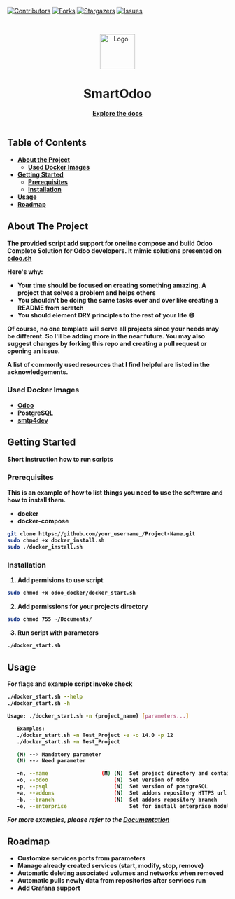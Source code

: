 <!--
repo name: SmartOdoo
description: The complete solution to use Odoo images with custom and enterprise addons, additional fake SMTP and create it with one command
github name: dp-myodoo
link: https://github.com/dp-myodoo/Odoo-GuideLines/tree/master/odoo_docker
logo path: 'https://github.com/dp-myodoo/Odoo-GuideLines/blob/master/odoo_docker/descripion/dockerize-icon.png'
twitter: your_username
email: dp@myodoo.pl
-->

<!-- PROJECT SHIELDS -->

[![Contributors][contributors-shield]][contributors-url]
[![Forks][forks-shield]][forks-url]
[![Stargazers][stars-shield]][stars-url]
[![Issues][issues-shield]][issues-url]

<!-- [![MIT License][license-shield]][license-url]
[![LinkedIn][linkedin-shield]][linkedin-url] -->

<!-- PROJECT LOGO -->
<br />
<p align="center">
    <a href="https://github.com/dp-myodoo/Odoo-GuideLines/tree/master/odoo_docker/dockerize-icon.png">
        <img src="'description/dockerize-icon.png'" alt="Logo" width="80" height="80">
    </a>
    <br>
    <!-- <h3 align="center">https://github.com/dp-myodoo/Odoo-GuideLines/tree/master/odoo_docker</h3> -->
    <h1 align="center">SmartOdoo</h1>
    <p align="center">
        <a href="https://github.com/dp-myodoo/Odoo-GuideLines/tree/master/odoo_docker"><strong>Explore the docs<strong></a>
        <br />
        <br />
        <!-- <a href="//github.com/SmartOdoo/dp-myodoo">View Demo</a>
        �
        <a href="https://github.com/dp-myodoo/Odoo-GuideLines/tree/master/odoo_docker/issues">Report Bug</a>
        �
        <a href="https://github.com/dp-myodoo/Odoo-GuideLines/tree/master/odoo_docker/issues">Request Feature</a> -->
    </p>
</p>

<!-- TABLE OF CONTENTS -->

## Table of Contents

- [About the Project](#about-the-project)
  - [Used Docker Images](#used-docker-images)
- [Getting Started](#getting-started)
  - [Prerequisites](#prerequisites)
  - [Installation](#installation)
- [Usage](#usage)
- [Roadmap](#roadmap)
<!-- * [Contributing](#contributing)
- [License](#license)
- [Contact](#contact)
- [Acknowledgements](#acknowledgements) -->

<!-- ABOUT THE PROJECT -->

## About The Project

<!-- [![Product Name Screen Shot][product-screenshot]](assets/ss.png) -->

The provided script add support for oneline compose and build Odoo Complete Solution for Odoo developers. It mimic solutions presented on [odoo.sh](https://www.odoo.sh/)

Here's why:

- Your time should be focused on creating something amazing. A project that solves a problem and helps others
- You shouldn't be doing the same tasks over and over like creating a README from scratch
- You should element DRY principles to the rest of your life :smile:

Of course, no one template will serve all projects since your needs may be different. So I'll be adding more in the near future. You may also suggest changes by forking this repo and creating a pull request or opening an issue.

A list of commonly used resources that I find helpful are listed in the acknowledgements.

<!--
### Built With
This section should list any major frameworks that you built your project using. Leave any add-ons/plugins for the acknowledgements section. Here are a few examples.
* [Bootstrap](https://getbootstrap.com)
* [JQuery](https://jquery.com)
* [Laravel](https://laravel.com)
-->

### Used Docker Images

- [Odoo](https://hub.docker.com/_/odoo)
- [PostgreSQL](https://hub.docker.com/_/postgres)
- [smtp4dev](https://hub.docker.com/r/rnwood/smtp4dev)

<!-- GETTING STARTED -->

## Getting Started

Short instruction how to run scripts

### Prerequisites

This is an example of how to list things you need to use the software and how to install them.

- docker
- docker-compose

```sh
git clone https://github.com/your_username_/Project-Name.git
sudo chmod +x docker_install.sh
sudo ./docker_install.sh
```

### Installation

1. Add permisions to use script

```sh
sudo chmod +x odoo_docker/docker_start.sh
```

2. Add permissions for your projects directory

```sh
sudo chmod 755 ~/Documents/
```

3. Run script with parameters

```sh
./docker_start.sh
```

<!-- USAGE EXAMPLES -->

## Usage

For flags and example script invoke check

```sh
./docker_start.sh --help
./docker_start.sh -h
```

```sh
Usage: ./docker_start.sh -n {project_name} [parameters...]

   Examples:
   ./docker_start.sh -n Test_Project -e -o 14.0 -p 12
   ./docker_start.sh -n Test_Project

   (M) --> Mandatory parameter
   (N) --> Need parameter

   -n, --name                 (M) (N)  Set project directory and containers names
   -o, --odoo                     (N)  Set version of Odoo
   -p, --psql                     (N)  Set version of postgreSQL
   -a, --addons                   (N)  Set addons repository HTTPS url
   -b, --branch                   (N)  Set addons repository branch
   -e, --enterprise                    Set for install enterprise modules
```

_For more examples, please refer to the [Documentation](https://github.com/dp-myodoo/Odoo-GuideLines/tree/master/odoo_docker)_

<!-- ROADMAP -->

## Roadmap

- Customize services ports from parameters
- Manage already created services (start, modify, stop, remove)
- Automatic deleting associated volumes and networks when removed
- Automatic pulls newly data from repositories after services run
- Add Grafana support

<!-- See the [open issues](SmartOdoo/issues) for a list of proposed features (and known issues). -->

<!-- CONTRIBUTING -->
<!--
## Contributing

Contributions are what make the open source community such an amazing place to be learn, inspire, and create. Any contributions you make are **greatly appreciated**.

1. Fork the Project
2. Create your Feature Branch (`git checkout -b feature/AmazingFeature`)
3. Commit your Changes (`git commit -m 'Add some AmazingFeature'`)
4. Push to the Branch (`git push origin feature/AmazingFeature`)
5. Open a Pull Request

-->

<!-- LICENSE -->
<!--
## License

Distributed under the MIT License. See `LICENSE` for more information.
-->

<!-- CONTACT -->
<!--
## Contact

Your Name - [@dp-myodoo](https://twitter.com/your_username) - dp@dp-myodoo

Project Link: [https://github.com/dp-myodoo/Odoo-GuideLines/tree/master/odoo_docker](https://github.com/dp-myodoo/Odoo-GuideLines/tree/master/odoo_docker)

 -->

<!-- MARKDOWN LINKS & IMAGES -->
<!-- https://www.markdownguide.org/basic-syntax/#reference-style-links -->

[contributors-shield]: https://img.shields.io/github/contributors/dp-myodoo/SmartOdoo.svg?style=flat-square
[contributors-url]: https://github.com/dp-myodoo/SmartOdoo/graphs/contributors
[forks-shield]: https://img.shields.io/github/forks/dp-myodoo/SmartOdoo.svg?style=flat-square
[forks-url]: https://github.com/dp-myodoo/SmartOdoo/network/members
[stars-shield]: https://img.shields.io/github/stars/dp-myodoo/SmartOdoo.svg?style=flat-square
[stars-url]: https://github.com/dp-myodoo/SmartOdoo/stargazers
[issues-shield]: https://img.shields.io/github/issues/dp-myodoo/SmartOdoo.svg?style=flat-square
[issues-url]: https://github.com/dp-myodoo/SmartOdoo/issues
[license-shield]: https://img.shields.io/github/license/dp-myodoo/SmartOdoo.svg?style=flat-square
[license-url]: https://github.com/SmartOdoo/dp-myodoo/blob/master/LICENSE.txt
[product-screenshot]: assets/ss.png
